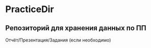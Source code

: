 # PracticeDir
Репозиторий для хранения данных по ПП
-------------------------------------
Отчёт/Презентация/Задания (если необходимо)

